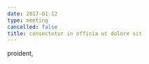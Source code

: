 ```yaml
---
date: 2017-01-12
type: meeting
cancelled: false
title: consectetur in officia ut dolore sit
---
```

proident,